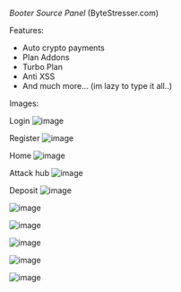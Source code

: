 *Booter Source Panel* (ByteStresser.com)

Features:

- Auto crypto payments
- Plan Addons
- Turbo Plan
- Anti XSS
- And much more... (im lazy to type it all..)

Images: 

Login
![image](https://user-images.githubusercontent.com/60288878/129551673-0d501356-f9fe-4085-b6d4-8a44243a2c5b.png)

Register
![image](https://user-images.githubusercontent.com/60288878/129551823-5465869d-7e8f-421d-900c-8c07eda34b2d.png)

Home
![image](https://user-images.githubusercontent.com/60288878/129552035-02d1a51d-a7a3-4497-a6da-a8f4111929b3.png)

Attack hub
![image](https://user-images.githubusercontent.com/60288878/129552057-7589ca50-7fec-4797-ab0b-c40974f741b0.png)

Deposit
![image](https://user-images.githubusercontent.com/60288878/129552106-b2a6939a-3c54-403d-b4e8-e89d02de7468.png)

![image](https://user-images.githubusercontent.com/60288878/129552352-6f8e794e-8f3c-4c26-92ef-f5c7369a68d5.png)

![image](https://user-images.githubusercontent.com/60288878/129552383-3ca41652-b95e-4092-b86e-863dc50596fe.png)

![image](https://user-images.githubusercontent.com/60288878/129552403-ab2880f5-da55-4ab2-b3e8-dd377b7abca7.png)

![image](https://user-images.githubusercontent.com/60288878/129552429-f407ac06-60fa-4005-9ec0-3c32aecac928.png)

![image](https://user-images.githubusercontent.com/60288878/129552457-58b340f8-3dca-4590-85e6-cfe05b2e1070.png)



